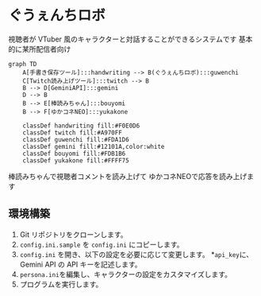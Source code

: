 # ぐうぇんちロボ

視聴者が VTuber 風のキャラクターと対話することができるシステムです
基本的に某所配信者向け

```mermaid
graph TD
    A[手書き保存ツール]:::handwriting --> B(ぐうぇんちロボ):::guwenchi
    C[Twitch読み上げツール]:::twitch --> B
    B --> D[GeminiAPI]:::gemini
    D --> B
    B --> E[棒読みちゃん]:::bouyomi
    B --> F[ゆかコネNEO]:::yukakone

    classDef handwriting fill:#F0E0D6
    classDef twitch fill:#A970FF
    classDef guwenchi fill:#FDA1D6
    classDef gemini fill:#12101A,color:white
    classDef bouyomi fill:#FDB1B6
    classDef yukakone fill:#FFFF75
```
棒読みちゃんで視聴者コメントを読み上げて
ゆかコネNEOで応答を読み上げます

## 環境構築

1.  Git リポジトリをクローンします。
2.  `config.ini.sample` を `config.ini` にコピーします。
3.  `config.ini` を開き、以下の設定を必要に応じて変更します。
     *`api_key`に、Gemini API の API キーを記述します。
4. `persona.ini`を編集し、キャラクターの設定をカスタマイズします。
5. プログラムを実行します。

